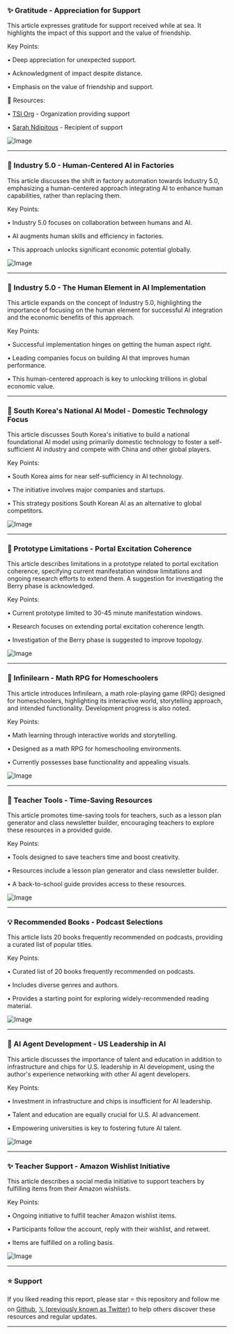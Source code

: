 ### ✨ Gratitude - Appreciation for Support

This article expresses gratitude for support received while at sea.  It highlights the impact of this support and the value of friendship.

Key Points:

• Deep appreciation for unexpected support.

• Acknowledgment of impact despite distance.

• Emphasis on the value of friendship and support.


🔗 Resources:

• [TSI Org](https://x.com/tsi_org) - Organization providing support

• [Sarah Ndipitous](https://x.com/sarahndipitous) - Recipient of support

![Image](https://pbs.twimg.com/media/GyWQlT3WoAIcaD1?format=jpg&name=small)


---
### 🤖 Industry 5.0 - Human-Centered AI in Factories

This article discusses the shift in factory automation towards Industry 5.0, emphasizing a human-centered approach integrating AI to enhance human capabilities, rather than replacing them.

Key Points:

• Industry 5.0 focuses on collaboration between humans and AI.

• AI augments human skills and efficiency in factories.

• This approach unlocks significant economic potential globally.


![Image](https://pbs.twimg.com/media/GyOizv9WgAAYZk2?format=jpg&name=small)


---
### 🤖 Industry 5.0 - The Human Element in AI Implementation

This article expands on the concept of Industry 5.0, highlighting the importance of focusing on the human element for successful AI integration and the economic benefits of this approach.

Key Points:

• Successful implementation hinges on getting the human aspect right.

• Leading companies focus on building AI that improves human performance.

•  This human-centered approach is key to unlocking trillions in global economic value.


---
### 🤖 South Korea's National AI Model - Domestic Technology Focus

This article discusses South Korea's initiative to build a national foundational AI model using primarily domestic technology to foster a self-sufficient AI industry and compete with China and other global players.

Key Points:

• South Korea aims for near self-sufficiency in AI technology.

• The initiative involves major companies and startups.

• This strategy positions South Korean AI as an alternative to global competitors.


![Image](https://pbs.twimg.com/media/GyGj8sLWkAApznG?format=jpg&name=small)


---
### 🤖 Prototype Limitations - Portal Excitation Coherence

This article describes limitations in a prototype related to portal excitation coherence, specifying current manifestation window limitations and ongoing research efforts to extend them.  A suggestion for investigating the Berry phase is acknowledged.

Key Points:

• Current prototype limited to 30-45 minute manifestation windows.

• Research focuses on extending portal excitation coherence length.

•  Investigation of the Berry phase is suggested to improve topology.


![Image](https://pbs.twimg.com/amplify_video_thumb/1954990678741581824/img/ljw_-m2iTZlOZbZx.jpg)


---
### 🚀 Infinilearn - Math RPG for Homeschoolers

This article introduces Infinilearn, a math role-playing game (RPG) designed for homeschoolers, highlighting its interactive world, storytelling approach, and intended functionality.  Development progress is also noted.

Key Points:

•  Math learning through interactive worlds and storytelling.

•  Designed as a math RPG for homeschooling environments.

•  Currently possesses base functionality and appealing visuals.


![Image](https://pbs.twimg.com/amplify_video_thumb/1953856913239937024/img/1ZIlJWydbEwS95rV.jpg)


---
### 🚀 Teacher Tools - Time-Saving Resources

This article promotes time-saving tools for teachers, such as a lesson plan generator and class newsletter builder, encouraging teachers to explore these resources in a provided guide.

Key Points:

• Tools designed to save teachers time and boost creativity.

• Resources include a lesson plan generator and class newsletter builder.

•  A back-to-school guide provides access to these resources.


![Image](https://pbs.twimg.com/media/GxxbqvgWMAA7OSz?format=jpg&name=small)


---
### 💡 Recommended Books - Podcast Selections

This article lists 20 books frequently recommended on podcasts, providing a curated list of popular titles.

Key Points:

• Curated list of 20 books frequently recommended on podcasts.

•  Includes diverse genres and authors.

•  Provides a starting point for exploring widely-recommended reading material.


![Image](https://pbs.twimg.com/media/Gxqiw1VXgAA63zX?format=jpg&name=small)


---
### 🤖 AI Agent Development - US Leadership in AI

This article discusses the importance of talent and education in addition to infrastructure and chips for U.S. leadership in AI development, using the author's experience networking with other AI agent developers.

Key Points:

• Investment in infrastructure and chips is insufficient for AI leadership.

• Talent and education are equally crucial for U.S. AI advancement.

• Empowering universities is key to fostering future AI talent.


![Image](https://pbs.twimg.com/media/Gxqfz0oWYAAmWJ7?format=jpg&name=900x900)


---
### ✨ Teacher Support - Amazon Wishlist Initiative

This article describes a social media initiative to support teachers by fulfilling items from their Amazon wishlists.

Key Points:

• Ongoing initiative to fulfill teacher Amazon wishlist items.

• Participants follow the account, reply with their wishlist, and retweet.

• Items are fulfilled on a rolling basis.


![Image](https://pbs.twimg.com/media/GxhvbZ2W4AIQzrc?format=jpg&name=small)


---

### ⭐️ Support

If you liked reading this report, please star ⭐️ this repository and follow me on [Github](https://github.com/Drix10), [𝕏 (previously known as Twitter)](https://x.com/DRIX_10_) to help others discover these resources and regular updates.

---